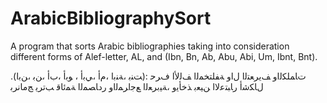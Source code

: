 # ArabicBibliographySort

A program that sorts Arabic bibliographies taking into consideration different forms of Alef-letter, AL, and (Ibn, Bn, Ab, Abu, Abi, Um, Ibnt, Bnt).

.(ﺖﻨﺑ ،ﺔﻨﺑا ،ﻡﺃ ،ﻲﺑﺃ ، ﻮﺑﺃ ،ﺏﺃ ،ﻦﺑ ،ﻦﺑا): ﺕﺎﻤﻠﻜﻟاﻭ ﻒﻳﺮﻌﺘﻟا ﻝاﻭ ﺔﻔﻠﺘﺨﻤﻟا ﻒﻟﻷا ﻑﺮﺣ ﻝﺎﻜﺷﺃ ﺭﺎﺒﺘﻋﻻا ﻦﻴﻌﺑ ﺬﺧﺄﻳﻭ ،ﺔﻴﺑﺮﻌﻟا ﻊﺟاﺮﻤﻟاﻭ ﺭﺩﺎﺼﻤﻟا ﺔﻤﺋﺎﻗ ﺐﺗﺮﻳ ﺞﻣﺎﻧﺮﺑ
